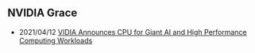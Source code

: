 ## NVIDIA Grace


- 2021/04/12 [VIDIA Announces CPU for Giant AI and High Performance Computing Workloads](https://www.mcadcafe.com/nbc/articles/1/1829302/NVIDIA-Announces-CPU-Giant-AI-High-Performance-Computing-Workloads)


